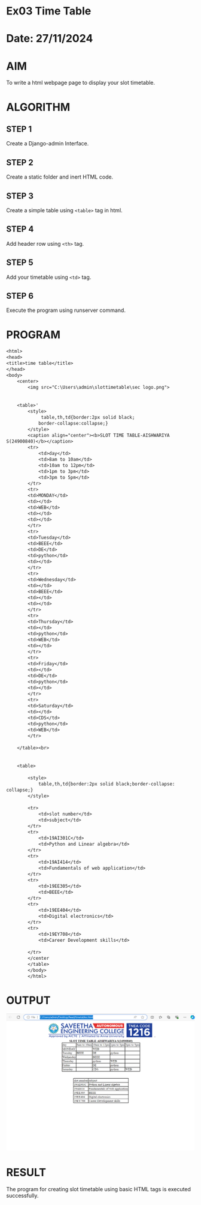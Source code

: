 # Ex03 Time Table
# Date: 27/11/2024
# AIM
To write a html webpage page to display your slot timetable.

# ALGORITHM
## STEP 1
Create a Django-admin Interface.

## STEP 2
Create a static folder and inert HTML code.

## STEP 3
Create a simple table using ```<table>``` tag in html.

## STEP 4
Add header row using ```<th>``` tag.

## STEP 5
Add your timetable using ```<td>``` tag.

## STEP 6
Execute the program using runserver command.

# PROGRAM
```
<html>
<head>
<title>time table</title>
</head>
<body>
    <center>
        <img src="C:\Users\admin\slottimetable\sec logo.png">
    

    <table>'
        <style>
             table,th,td{border:2px solid black;
            border-collapse:collapse;}
        </style>
        <caption align="center"><b>SLOT TIME TABLE-AISHWARIYA S(24900840)</b></caption>
        <tr>
            <td>day</td>
            <td>8am to 10am</td>
            <td>10am to 12pm</td>
            <td>1pm to 3pm</td>
            <td>3pm to 5pm</td>
        </tr>
        <tr>
        <td>MONDAY</td>
        <td></td>
        <td>WEB</td>
        <td></td>
        <td></td>
        </tr>
        <tr>
        <td>Tuesday</td>
        <td>BEEE</td>
        <td>DE</td>
        <td>python</td>
        <td></td>
        </tr>
        <tr>
        <td>Wednesday</td>
        <td></td>
        <td>BEEE</td>
        <td></td>
        <td></td>
        </tr>
        <tr>
        <td>Thursday</td>
        <td></td>
        <td>python</td>
        <td>WEB</td>
        <td></td>
        </tr>
        <tr>
        <td>Friday</td>
        <td></td>
        <td>DE</td>
        <td>python</td>
        <td></td>
        </tr>
        <tr>
        <td>Saturday</td>
        <td></td>
        <td>CDS</td>
        <td>python</td>
        <td>WEB</td>
        </tr>

    </table><br>

    
    <table>
    
        <style>
            table,th,td{border:2px solid black;border-collapse: collapse;}
        </style>

        <tr>
            <td>slot number</td>
            <td>subject</td>
        </tr>
        <tr>
            <td>19AI301C</td>
            <td>Python and Linear algebra</td>
        </tr>
        <tr>
            <td>19AI414</td>
            <td>Fundamentals of web application</td>
        </tr>
        <tr>
            <td>19EE305</td>
            <td>BEEE</td>
        </tr>
        <tr>
            <td>19EE404</td>
            <td>Digital electronics</td>
        </tr>
        <tr>
            <td>19EY708</td>
            <td>Career Development skills</td>

        </tr>
        </center
        </table>
        </body>
        </html>
```
# OUTPUT
![alt text](image.png)
# RESULT
The program for creating slot timetable using basic HTML tags is executed successfully.
